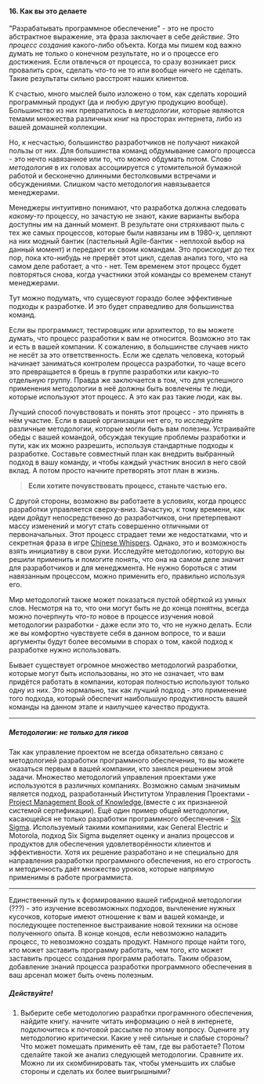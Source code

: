 #### 16. Как вы это делаете

"Разрабатывать программное обеспечение" - это не просто абстрактное
выражение, эта фраза заключает в себе _действие_. Это _процесс создания_ 
какого-либо объекта. Когда мы пишем код важно думать не только о конечном 
результате, но и о процессе его достижения. Если отвлечься от процесса, то 
сразу возникает риск провалить срок, сделать что-то не то или вообще ничего 
не сделать. Такие результаты сильно расстроят наших клиентов.

К счастью, много мыслей было изложено о том, как сделать хороший программный 
продукт (да и любую другую продукцию вообще). Большинство из них превратилось 
в _методологии_, которые являются темами множества различных книг на просторах 
интернета, либо из вашей домашней коллекции.

Но, к несчастью, большинство разработчиков не получают никакой пользы от них. 
Для большинства команд обдумывание самого процесса - это нечто навязанное или 
то, что можно обдумать потом. Слово _методология_ в их головах ассоциируется с 
утомительной бумажной работой и бесконечно длинными бестолковыми встречами и 
обсуждениями. Слишком часто методология навязывается менеджерами.

Менеджеры интуитивно понимают, что разработка должна следовать 
_какому-то_ процессу, но зачастую не знают, какие варианты выбора доступны им 
на данный момент. В результате они стряхивают пыль с тех же самых процессов, 
которые были навязаны им в 1980-х, цепляют на них модный бантик (пастельный Agile-бантик - неплохой выбор на данный момент) и передают их своим командам. Это происходит до тех пор, пока кто-нибудь не прервёт 
этот цикл, сделав анализ того, что на самом деле работает, а что - нет. Тем 
временем этот процесс будет повторяться снова, когда участники этой команды 
со временем станут менеджерами.

Тут можно подумать, что сущесвуют гораздо более эффективные подходы к 
разработке. И это будет справедливо для большинства команд.

Если вы программист, тестировщик или архитектор, то вы можете думать, что 
процесс разработки к вам не относится. Возможно это так и есть в вашей 
компании. К сожалению, в большинстве случаев никто не несёт за это 
ответственность. Если же сделать человека, который начинает заниматься 
контролем процесса разработки, то чаще всего это превращается в брешь в группе 
разработки или какую-то отдельную группу. Правда же заключается в том, что для
успешного применения методологии в неё должны быть вовлечены те люди, которые 
используют этот процесс. А это как раз такие люди, как вы.

Лучший способ почувствовать и понять этот процесс - это принять в нём участие. 
Если в вашей организации нет его, то исследуйте различные методологии, которые
могли быть вам полезны. Устраивайте обеды с вашей командой, обсуждая текущие 
проблемы разработки и пути, как их можно разрешить, используя стандартные 
подходы к разработке. Составьте совместный план как внедрить выбранный подход
в вашу команду, и чтобы каждый участник вносил в него свой вклад. А потом просто 
начните претворять этот план в жизнь.

> **Если хотите почувствовать процесс, станьте частью его.**

С другой стороны, возможно вы работаете в условиях, когда процесс разработки 
управляется сверху-вниз. Зачастую, к тому времени, как идеи дойдут непосредственно 
до разработчиков, они претерпевают массу изменений и могут стать совершенно 
отличными от первоначальных. Этот процесс страдает теми же недостатками, что и 
секретная фраза в игре [Chinese Whispers](http://en.wikipedia.org/wiki/Chinese_whispers). Однако, это и возможность взять инициативу в свои руки.
Исследуйте методологию, которую вы решили применить и помогите понять, что она 
на самом деле значит для разработчиков и для менеджмента. Не нужно бороться 
с этим навязанным процессом, можно применить его, правильно используя его.

Мир методологий также может показаться пустой обёрткой из умных слов. Несмотря 
на то, что они могут быть не до конца понятны, всегда можно почерпнуть _что-то_ 
новое в процессе изучения новой методологии разработки - даже если это то, что 
не нужно делать. Если же вы комфортно чувствуете себя в данном вопросе, то и ваши
аргументы будут более весомыми в спорах о том, какой подход к разработке нужно
использовать.

Бывает существует огромное множество методологий разработки, которые могут быть
использованы, но это не означает, что вам придётся работать в компании, которая 
полностью используют только одну из них. Это нормально, так как лучший подход - 
это применение того подхода, который обеспечит наибольшую продуктивность вашей
команды на данном этапе и наилучшее качество продукта.

----

##### Методологии: не только для гиков

Так как управление проектом не всегда обязательно связано с методологией разработки
программного обеспечения, то вы можете оказаться первым в вашей компании, кто занялся
решением этой задачи. Множество методологий управления проектами уже используются в 
различных компаниях. Возможно самым значимым является подход, разработанный Институтом 
Управления Проектами - [Project Management Book of Knowledge](http://www.pmi.org/),(вместе с их 
признанной системой сертификации). Ещё один пример общей методологии, касающейся не 
только разработки программного обеспечения - [Six Sigma](http://www.issixsigma.com/). Используемый такими 
компаниями, как General Electric и Motorola, подход Six Sigma выделяет оценку и 
анализ процессов и продуктов для обеспечения удовлетворённости клиентов и
эффективности. Хотя их решение разработано и не специально для направления разработки
программного обеспечения, но его строгость и методичность даёт множество уроков,
которые напрямую применимы в работе программиста.

----

Единственный путь к формированию вашей гибридной методологии (???) - это изучение 
всевозможных подходов, вычленение нужных кусочков, которые имеют отношение к вам и
вашей команде, и последующее постепенное выстраивание новой техники на основе 
полученного опыта. В конце концов, если невозможно наладить процесс, то невозможно 
создать продукт. Намного проще найти того, кто может заставить программу работать,
чем того, кто может заставить процесс создания программ работать. Таким образом,
добавление знаний процесса разработки программного обеспечения в ваш арсенал 
может быть очень полезным.

##### Действуйте!

1. Выберите себе методологию разрабтки програмнного обеспечения, найдите книгу.
начните читать информацию о ней в интернете, подключитесь к почтовой рассылке по
этому вопросу. Оцените эту методологию критически. Какие у неё сильные и слабые
стороны? Что может помешать применить её там, где вы работаете? Потом сделайте
такой же анализ следующей методологии. Сравните их. Можно ли их скомбинировать 
так, чтобы уменьшить их слабые стороны и сделать их более выигрышными?

